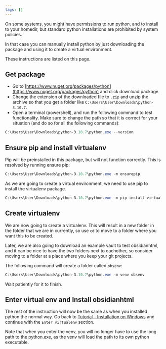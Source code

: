 ```yaml
---
tags: []
---
```

   
On some systems, you might have permissions to run python, and to install to your homedir, but standard python installations are prohibited by system policies.   
   
In that case you can manually install python by just downloading the package and using it to create a virtual environment.   
   
These instructions are listed on this page.   
   
## Get package   
   
- Go to [https://www.nuget.org/packages/python](https://www.nuget.org/packages/python) and click download package.   
- Change the extension of the downloaded file to `.zip` and unzip the archive so that you get a folder like `C:\Users\User\Downloads\python-3.10.7`.   
- Open a terminal (powershell), and run the following command to test functionality. Make sure to change the path so that it is correct for your situation (and do so for all the following commands):   
   
``` powershell
C:\Users\User\Downloads\python-3.10.7\python.exe --version
```
   
   
## Ensure pip and install virtualenv   
Pip will be preinstalled in this package, but will not function correctly. This is resolved by running ensure pip:   
   
``` powershell
C:\Users\User\Downloads\python-3.10.7\python.exe -m ensurepip
```
   
   
As we are going to create a virtual environment, we need to use pip to install the virtualenv package.   
   
``` powershell
C:\Users\User\Downloads\python-3.10.7\python.exe -m pip install virtualenv
```
   
   
## Create virtualenv   
We are now going to create a virtualenv. This will result in a new folder in the folder that we are in currently, so use `cd` to move to a folder where you want this to be created.    
   
Later, we are also going to download an example vault to test obsidianhtml, and it can be nice to have the two folders next to eachother, so consider moving to a folder at a place where you keep your git projects.   
   
The following command will create a folder called `obsenv`:   
   
``` powershell
C:\Users\User\Downloads\python-3.10.7\python.exe -m venv obsenv
```
   
   
Wait patiently for it to finish.    
   
## Enter virtual env and Install obsidianhtml   
The rest of the instruction will now be the same as when you installed python the normal way. Go back to [Tutorial - Installation on Windows](../../../Instructions/Tutorials/Tutorial%20-%20Installation%20on%20Windows.md) and continue with the `Enter virtualenv` section.   
   
Note that when you enter the venv, you will no longer have to use the long path to the python.exe, as the venv will load the path to its own python executable.